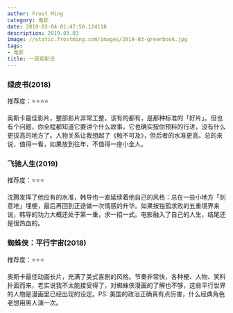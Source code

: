 ```yaml
---
author: Frost Ming
category: 电影
date: 2019-03-04 01:47:50.124110
description: 2019.03.03
image: //static.frostming.com/images/2019-03-greenbook.jpg
tags:
- 电影
title: 一周观影记
---
```


### 绿皮书(2018)

推荐度：⭐⭐⭐⭐

奥斯卡最佳影片，整部影片非常工整，该有的都有，是那种标准的「好片」。但也有个问题，你全程都知道它要讲个什么故事，它也确实按你预料的行进，没有什么更拔高的地方了。人物关系让我想起了《触不可及》，但后者的水准更高。总的来说，值得一看，如果放到往年，不值得一座小金人。

### 飞驰人生(2019)

推荐度：⭐⭐⭐

沈腾发挥了他应有的水准，韩导也一直延续着他自己的风格：总在一些小地方「刻意地」埋梗，最后再回到正途做一次情感的升华。如果按独孤求败的五重境界来说，韩导的功力大概还处于第一重，求一招一式。电影融入了自己的人生，结尾还是很热血的。


### 蜘蛛侠：平行宇宙(2018)

推荐度：⭐⭐⭐

奥斯卡最佳动画长片，充满了美式喜剧的风格。节奏非常快，各种梗、人物、笑料扑面而来，老实说我不太能接受得了，对蜘蛛侠漫画的了解也不够，这些平行世界的人物是漫画里已经出现的设定。PS: 美国的政治正确真有点厉害，什么经典角色老想用黑人演一次。
